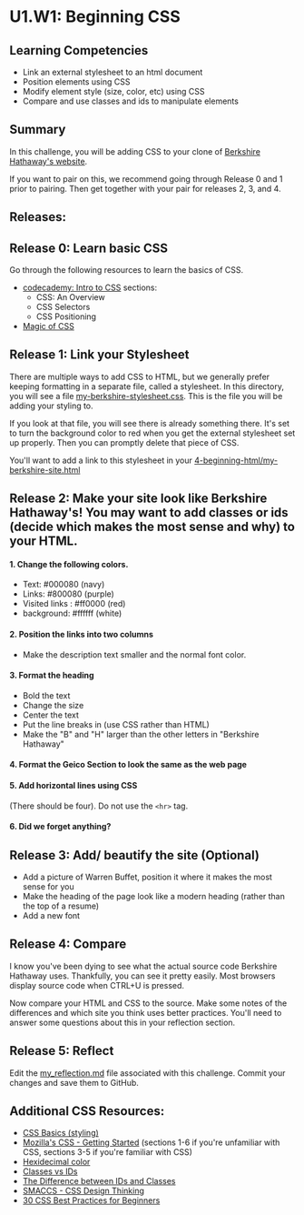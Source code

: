 # U1.W1: Beginning CSS

## Learning Competencies
- Link an external stylesheet to an html document
- Position elements using CSS
- Modify element style (size, color, etc) using CSS
- Compare and use classes and ids to manipulate elements

## Summary
In this challenge, you will be adding CSS to your clone of [Berkshire Hathaway's website](http://www.berkshirehathaway.com/). 

If you want to pair on this, we recommend going through Release 0 and 1 prior to pairing. Then get together with your pair for releases 2, 3, and 4.

## Releases:

## Release 0: Learn basic CSS

Go through the following resources to learn the basics of CSS. 
- [codecademy: Intro to CSS](http://www.codecademy.com/en/tracks/web) sections:
    - CSS: An Overview
    - CSS Selectors
    - CSS Positioning
- [Magic of CSS](http://adamschwartz.co/magic-of-css/)    

## Release 1: Link your Stylesheet

There are multiple ways to add CSS to HTML, but we generally prefer keeping formatting in a separate file, called a stylesheet. In this directory, you will see a file [my-berkshire-stylesheet.css](my-berkshire-stylesheet.css). This is the file you will be adding your styling to. 

If you look at that file, you will see there is already something there. It's set to turn the background color to red when you get the external stylesheet set up properly. Then you can promptly delete that piece of CSS. 

You'll want to add a link to this stylesheet in your [4-beginning-html/my-berkshire-site.html](../4-beginning-html/my-berkshire-site.html)

## Release 2: Make your site look like Berkshire Hathaway's! You may want to add classes or ids (decide which makes the most sense and why) to your HTML.  

#### 1. Change the following colors.
  - Text:  #000080 (navy)
  - Links: #800080 (purple)
  - Visited links : #ff0000 (red)
  - background: #ffffff (white)

#### 2. Position the links into two columns
  - Make the description text smaller and the normal font color. 

#### 3. Format the heading
  - Bold the text
  - Change the size
  - Center the text
  - Put the line breaks in (use CSS rather than HTML)
  - Make the "B" and "H" larger than the other letters in "Berkshire Hathaway"

#### 4. Format the Geico Section to look the same as the web page

#### 5. Add horizontal lines using CSS
(There should be four). Do not use the `<hr>` tag. 

#### 6. Did we forget anything? 


## Release 3: Add/ beautify the site (Optional)
  - Add a picture of Warren Buffet, position it where it makes the most sense for you
  - Make the heading of the page look like a modern heading (rather than the top of a resume)
  - Add a new font 

## Release 4: Compare
I know you've been dying to see what the actual source code Berkshire Hathaway uses. Thankfully, you can see it pretty easily. Most browsers display source code when CTRL+U is pressed.  

Now compare your HTML and CSS to the source. Make some notes of the differences and which site you think uses better practices. You'll need to answer some questions about this in your reflection section.


## Release 5: Reflect 
Edit the [my_reflection.md](my_reflection.md) file associated with this challenge. Commit your changes and save them to GitHub. 

## Additional CSS Resources:

* [CSS Basics (styling) ](http://www.cssbasics.com/introduction-to-css/)
* [Mozilla's CSS - Getting Started](https://developer.mozilla.org/en-US/docs/Web/Guide/CSS/Getting_started) (sections 1-6 if you're unfamiliar with CSS, sections 3-5 if you're familiar with CSS)
* [Hexidecimal color](http://skillcrush.com/2012/05/07/hexadecimal/)
* [Classes vs IDs](http://skillcrush.com/2013/01/28/understanding-css-classes-vs-ids/)
* [The Difference between IDs and Classes](http://css-tricks.com/the-difference-between-id-and-class/)
* [SMACCS - CSS Design Thinking](https://smacss.com/book/categorizing)
* [30 CSS Best Practices for Beginners](http://code.tutsplus.com/tutorials/30-css-best-practices-for-beginners--net-6741)